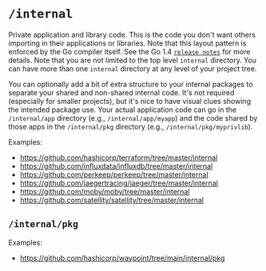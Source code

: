 # `/internal`

Private application and library code. This is the code you don't want others importing in their applications or
libraries. Note that this layout pattern is enforced by the Go compiler itself. See the Go
1.4 [`release notes`](https://golang.org/doc/go1.4#internalpackages) for more details. Note that you are not limited to
the top level `internal` directory. You can have more than one `internal` directory at any level of your project tree.

You can optionally add a bit of extra structure to your internal packages to separate your shared and non-shared
internal code. It's not required (especially for smaller projects), but it's nice to have visual clues showing the
intended package use. Your actual application code can go in the `/internal/app` directory (e.g., `/internal/app/myapp`)
and the code shared by those apps in the `/internal/pkg` directory (e.g., `/internal/pkg/myprivlib`).

Examples:

* https://github.com/hashicorp/terraform/tree/master/internal
* https://github.com/influxdata/influxdb/tree/master/internal
* https://github.com/perkeep/perkeep/tree/master/internal
* https://github.com/jaegertracing/jaeger/tree/master/internal
* https://github.com/moby/moby/tree/master/internal
* https://github.com/satellity/satellity/tree/master/internal

## `/internal/pkg`

Examples:

* https://github.com/hashicorp/waypoint/tree/main/internal/pkg
